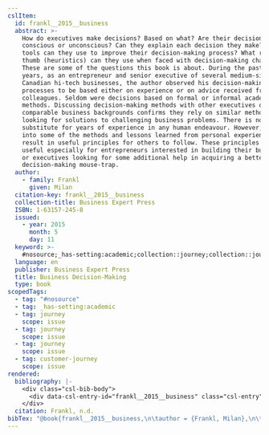 ```yaml
---
cslItem:
  id: frankl__2015__business
  abstract: >-
    How do executives make decisions? Based on what? Are their decisions
    conscious or unconscious? Can they explain each decision they make? What
    tools can they use to improve their decision-making process? What rules of
    thumb (heuristics) can they use when faced with decision-making challenges?
    These are some of the questions this book is about. During the past 30
    years, as an entrepreneur and senior executive of several medium-sized
    Canadian hi-tech businesses, the author observed his decision-making
    processes to be based either on experience or on advice received from
    colleagues. Seldom were decisions based on formal or informal academic-based
    methods. Discussing decision-making methods with other executives of
    comparable business backgrounds confirms they rely on similar methods when
    looking for solutions to challenging business problems. There is no
    substitute for years of experience in any human endeavour. However, tapping
    into some of the methods and lessons learned from personal experience can
    result in useful principles for others to follow. These principles might be
    useful especially for entrepreneurs interested in building their businesses
    or executives looking for some additional help in acquiring a better
    decision-making mouse-trap.
  author:
    - family: Frankl
      given: Milan
  citation-key: frankl__2015__business
  collection-title: Business Expert Press
  ISBN: 1-63157-245-8
  issued:
    - year: 2015
      month: 5
      day: 11
  keyword: >-
    #nosource;_has-setting:academic;collection::journey;collection::journey::journey::customer-journey
  language: en
  publisher: Business Expert Press
  title: Business Decision-Making
  type: book
scopedTags:
  - tag: "#nosource"
  - tag: _has-setting:academic
  - tag: journey
    scope: issue
  - tag: journey
    scope: issue
  - tag: journey
    scope: issue
  - tag: customer-journey
    scope: issue
rendered:
  bibliography: |-
    <div class="csl-bib-body">
      <div data-csl-entry-id="frankl__2015__business" class="csl-entry">Frankl, M. n.d.. <i>Business Decision-Making</i>. Business Expert Press.</div>
    </div>
  citation: Frankl, n.d.
bibTex: "@book{frankl__2015__business,\n\tauthor = {Frankl, Milan},\n\tseries = {Business {Expert} {Press}},\n\tpublisher = {Business Expert Press},\n\ttitle = {Business {Decision}-{Making}},\n}\n\n"
---
```

